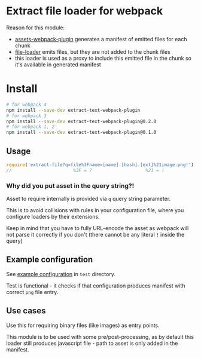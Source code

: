 # Extract file loader for webpack

Reason for this module:

- [assets-webpack-plugin](https://github.com/kossnocorp/assets-webpack-plugin)
generates a manifest of emitted files for each chunk
- [file-loader](https://github.com/webpack/file-loader) emits files, but they are
not added to the chunk files
- this loader is used as a proxy to include this emitted file in the chunk
so it's available in generated manifest

# Install

```bash
# for webpack 4
npm install --save-dev extract-text-webpack-plugin
# for webpack 3
npm install --save-dev extract-text-webpack-plugin@0.2.0
# for webpack 1, 2
npm install --save-dev extract-text-webpack-plugin@0.1.0
```

## Usage

```js
require('extract-file?q=file%3Fname=[name].[hash].[ext]%21image.png!');
//                       %3F = ?                    %21 = !
```

### Why did you put asset in the query string?!

Asset to require internally is provided via `q` query string parameter.

This is to avoid collisions with rules in your configuration file, where you configure
loaders by their extensions.

Keep in mind that you have to fully URL-encode the asset as webpack will not parse
it correctly if you don't (there cannot be any literal `!` inside the query)


## Example configuration

See [example configuration](test/webpack.config.js) in `test` directory.

Test is functional - it checks if that configuration produces manifest
with correct `png` file entry.

## Use cases

Use this for requiring binary files (like images) as entry points.

This module is to be used with some pre/post-processing, as by default
this loader still produces javascript file - path to asset is only added
in the manifest.
